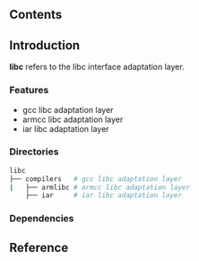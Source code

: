 ## Contents

## Introduction
**libc** refers to the libc interface adaptation layer.

### Features
- gcc libc adaptation layer
- armcc libc adaptation layer
- iar libc adaptation layer

### Directories

```sh
libc
├── compilers   # gcc libc adaptation layer
|   ├── armlibc # armcc libc adaptation layer
    ├── iar     # iar libc adaptation layer
```

### Dependencies

## Reference

